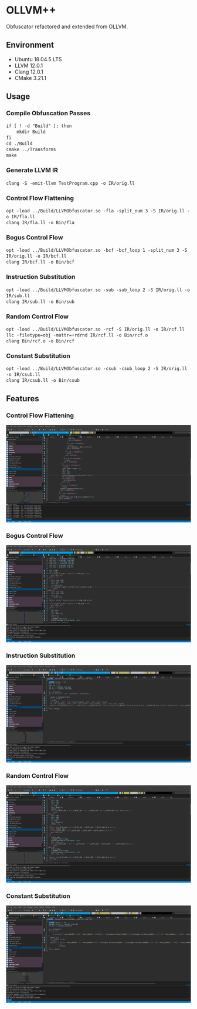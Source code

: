 # OLLVM++
Obfuscator refactored and extended from OLLVM.
## Environment
- Ubuntu 18.04.5 LTS
- LLVM 12.0.1
- Clang 12.0.1
- CMake 3.21.1
## Usage
### Compile Obfuscation Passes
```
if [ ! -d "Build" ]; then
    mkdir Build
fi
cd ./Build
cmake ../Transforms
make
```
### Generate LLVM IR
```
clang -S -emit-llvm TestProgram.cpp -o IR/orig.ll
```
### Control Flow Flattening
```
opt -load ../Build/LLVMObfuscator.so -fla -split_num 3 -S IR/orig.ll -o IR/fla.ll
clang IR/fla.ll -o Bin/fla
```
### Bogus Control Flow
```
opt -load ../Build/LLVMObfuscator.so -bcf -bcf_loop 1 -split_num 3 -S IR/orig.ll -o IR/bcf.ll
clang IR/bcf.ll -o Bin/bcf
```
### Instruction Substitution
```
opt -load ../Build/LLVMObfuscator.so -sub -sub_loop 2 -S IR/orig.ll -o IR/sub.ll
clang IR/sub.ll -o Bin/sub
```
### Random Control Flow
```
opt -load ../Build/LLVMObfuscator.so -rcf -S IR/orig.ll -o IR/rcf.ll
llc -filetype=obj -mattr=+rdrnd IR/rcf.ll -o Bin/rcf.o
clang Bin/rcf.o -o Bin/rcf
```
### Constant Substitution
```
opt -load ../Build/LLVMObfuscator.so -csub -csub_loop 2 -S IR/orig.ll -o IR/csub.ll
clang IR/csub.ll -o Bin/csub
```
## Features
### Control Flow Flattening
<img src = "image/Control Flow Flatten.png">

### Bogus Control Flow
<img src = "image/Bogus Control Flow.png">

### Instruction Substitution
<img src = "image/Instruction Substitution.png">

### Random Control Flow
<img src = "image/Random Control Flow.png">

### Constant Substitution
<img src = "image/Constant Substitution.png">
